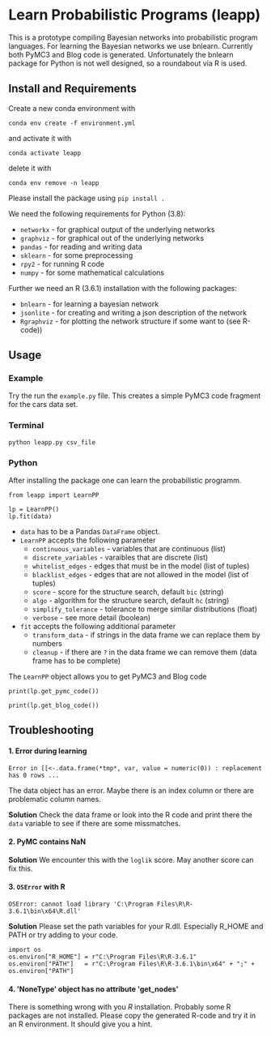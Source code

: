 # Learn Probabilistic Programs (leapp)

This is a prototype compiling Bayesian networks into probabilistic program languages. 
For learning the Bayesian networks we use bnlearn. Currently both PyMC3 and Blog code is generated. 
Unfortunately the bnlearn package for Python is not well designed, so a roundabout via R is used. 

## Install and Requirements
Create a new conda environment with

    conda env create -f environment.yml
    
and activate it with

    conda activate leapp
    
delete it with

    conda env remove -n leapp

Please install the package using `pip install .`

We need the following requirements for Python (3.8):

- `networkx` - for graphical output of the underlying networks
- `graphviz` - for graphical out of the underlying networks
- `pandas` - for reading and writing data
- `sklearn` - for some preprocessing
- `rpy2` - for running R code 
- `numpy` - for some mathematical calculations

Further we need an R (3.6.1) installation with the following packages:

- `bnlearn` - for learning a bayesian network
- `jsonlite` - for creating and writing a json description of the network
- `Rgraphviz` - for plotting the network structure if some want to (see R-code))

## Usage

### Example
Try the run the `example.py` file. This creates a simple PyMC3 code fragment for the cars data set. 


### Terminal
    python leapp.py csv_file


### Python
After installing the package one can learn the probabilistic programm. 
```
from leapp import LearnPP

lp = LearnPP()
lp.fit(data)
```

- `data` has to be a Pandas `DataFrame` object.
- `LearnPP` accepts the following parameter
    - `continuous_variables` - variables that are continuous (list) 
    - `discrete_variables` - varaibles that are discrete (list)
    - `whitelist_edges` - edges that must be in the model (list of tuples)
    - `blacklist_edges` - edges that are not allowed in the model (list of tuples)
    - `score` - score for the structure search, default `bic` (string)
    - `algo` - algorithm for the structure search, default `hc` (string)
    - `simplify_tolerance` - tolerance to merge similar distributions (float)
    - `verbose` - see more detail (boolean)
- `fit` accepts the following additional parameter
    - `transform_data` - if strings in the data frame we can replace them by numbers
    - `cleanup` - if there are `?` in the data frame we can remove them (data frame has to be complete)

The `LearnPP` object allows you to get PyMC3 and Blog code

```
print(lp.get_pymc_code())

print(lp.get_blog_code())
```

## Troubleshooting
#### 1. Error during learning 
`Error in [[<-.data.frame(*tmp*, var, value = numeric(0)) : replacement has 0 rows ...`

The data object has an error. Maybe there is an index column or there are problematic column names. 

**Solution** Check the data frame or look into the R code and print there the `data` variable to see if there are some missmatches.

#### 2. PyMC contains NaN
**Solution** We encounter this with the `loglik` score. May another score can fix this. 

#### 3. `OSError` with R
`OSError: cannot load library 'C:\Program Files\R\R-3.6.1\bin\x64\R.dll'`

**Solution** Please set the path variables for your R.dll. Especially R_HOME and PATH or try adding to your code.
```
import os
os.environ["R_HOME"] = r"C:\Program Files\R\R-3.6.1"
os.environ["PATH"]   = r"C:\Program Files\R\R-3.6.1\bin\x64" + ";" + os.environ["PATH"]
```

#### 4. 'NoneType' object has no attribute 'get_nodes' 

There is something wrong with you *R* installation. Probably some R packages are not installed. 
Please copy the generated R-code and try it in an R environment. It should give you a hint.
